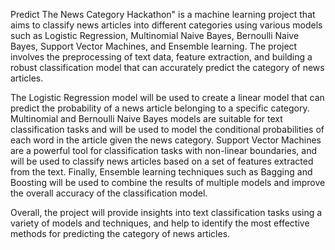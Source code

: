 Predict The News Category Hackathon" is a machine learning project that aims to classify news articles into different categories using various models such as Logistic Regression, Multinomial Naive Bayes, Bernoulli Naive Bayes, Support Vector Machines, and Ensemble learning. The project involves the preprocessing of text data, feature extraction, and building a robust classification model that can accurately predict the category of news articles.

The Logistic Regression model will be used to create a linear model that can predict the probability of a news article belonging to a specific category. Multinomial and Bernoulli Naive Bayes models are suitable for text classification tasks and will be used to model the conditional probabilities of each word in the article given the news category. Support Vector Machines are a powerful tool for classification tasks with non-linear boundaries, and will be used to classify news articles based on a set of features extracted from the text. Finally, Ensemble learning techniques such as Bagging and Boosting will be used to combine the results of multiple models and improve the overall accuracy of the classification model.

Overall, the project will provide insights into text classification tasks using a variety of models and techniques, and help to identify the most effective methods for predicting the category of news articles.  
